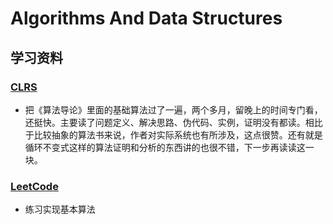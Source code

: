 # Algorithms And Data Structures

## 学习资料
### [CLRS](http://courses.csail.mit.edu/6.006/fall11/notes.shtml)
* 把《算法导论》里面的基础算法过了一遍，两个多月，留晚上的时间专门看，还挺快。主要读了问题定义、解决思路、伪代码、实例，证明没有都读。相比于比较抽象的算法书来说，作者对实际系统也有所涉及，这点很赞。还有就是循环不变式这样的算法证明和分析的东西讲的也很不错，下一步再读读这一块。

### [LeetCode](https://leetcode.com/)
* 练习实现基本算法
